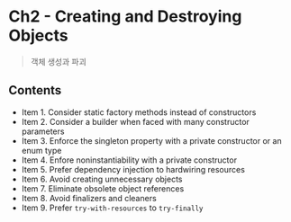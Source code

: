 # Ch2 - Creating and Destroying Objects
> 객체 생성과 파괴 

## Contents 
- Item 1. Consider static factory methods instead of constructors
- Item 2. Consider a builder when faced with many constructor parameters
- Item 3. Enforce the singleton property with a private constructor or an enum type
- Item 4. Enfore noninstantiability with a private constructor
- Item 5. Prefer dependency injection to hardwiring resources
- Item 6. Avoid creating unnecessary objects
- Item 7. Eliminate obsolete object references
- Item 8. Avoid finalizers and cleaners
- Item 9. Prefer `try-with-resources` to `try-finally`
